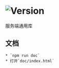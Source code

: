 # ![Version](https://img.shields.io/badge/version-10.87.28-green.svg)

服务端通用库

## 文档
    * `npm run doc`
    * 打开`doc/index.html`